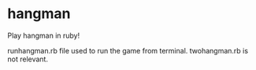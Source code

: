 hangman
=======

Play hangman in ruby! 

runhangman.rb file used to run the game from terminal. twohangman.rb is not relevant. 
